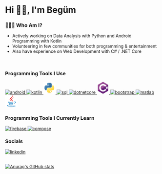 <h1>Hi 👋🏻, I'm Begüm </h1>

<h3 align="left">👩🏻‍💻 Who Am I?</h3>

* Actively working on Data Analysis with Python and Android Programming with Kotlin
* Volunteering in few communities for both programming & entertainment 
* Also have experience on Web Development with C# / .NET Core

</br>

<h3 align="left">Programming Tools I Use</h3>
<p align="left"> <a href="https://developer.android.com" target="_blank"> <img src="https://cdn1.iconfinder.com/data/icons/logotypes/32/android-512.png" alt="android" width="40" height="40"/> <a href="https://kotlinlang.org" target="_blank"> <img src="https://www.vectorlogo.zone/logos/kotlinlang/kotlinlang-icon.svg" alt="kotlin" width="40" height="40"/> </a> <a href="https://www.python.org" target="_blank"> <img src="https://raw.githubusercontent.com/devicons/devicon/master/icons/python/python-original.svg" alt="python" width="40" height="40"/> </a> <a href="https://www.w3schools.com/sql/" target="_blank"> <img src="https://icons-for-free.com/iconfiles/png/512/file+sql+icon-1320183612970878250.png" alt="sql" width="40" height="40"/> </a>  <a href="https://docs.microsoft.com/en-us/aspnet/core/introduction-to-aspnet-core?view=aspnetcore-5.0" target="_blank"> <img src="https://upload.wikimedia.org/wikipedia/commons/thumb/e/ee/.NET_Core_Logo.svg/2048px-.NET_Core_Logo.svg.png" alt="dotnetcore" width="40" height="40"/>  </a>  <a href="https://www.w3schools.com/cs/" target="_blank"> <img src="https://raw.githubusercontent.com/devicons/devicon/master/icons/csharp/csharp-original.svg" alt="csharp" width="40" height="40"/>  </a>  <a href="https://getbootstrap.com" target="_blank"> <img src="https://img.icons8.com/color/452/bootstrap.png" alt="bootstrap" width="40" height="40"/> </a>   <a href="https://www.mathworks.com/products/matlab.html" target="_blank"> <img src="https://upload.wikimedia.org/wikipedia/commons/thumb/2/21/Matlab_Logo.png/667px-Matlab_Logo.png" alt="matlab" width="40" height="40"/> </a>    <a href="https://www.java.com" target="_blank"> <img src="https://raw.githubusercontent.com/devicons/devicon/master/icons/java/java-original.svg" alt="java" width="40" height="40"/> </a>  
  
<h3 align="left">Programming Tools I Currently Learn</h3>
<a href="https://firebase.google.com/" target="_blank"> <img src="https://www.vectorlogo.zone/logos/firebase/firebase-icon.svg" alt="firebase" width="40" height="40"/> </a> <a href="https://developer.android.com/jetpack/compose" target="_blank"> <img src="https://i2.wp.com/blog.stylingandroid.com/wp-content/uploads/2021/05/jetpack-compose-icon_RGB.png?ssl=1" alt="compose" width="40" height="40"/> </a>
  

<h3 align="left">Socials</h3>
<p align="left"> <a href="https://www.linkedin.com/in/begumyolcu/" target="_blank"> <img src="https://image.flaticon.com/icons/png/512/174/174857.png" alt="linkedin" width="40" height="40"/>
  
</br>
</br>

![Anurag's GitHub stats](https://github-readme-stats.vercel.app/api?username=bgmylc&count_private=true&show_icons=true&hide=prs&theme=tokyonight)

<!--
![Languages](https://github-readme-stats.vercel.app/api/top-langs/?username=bgmylc&layout=compact&theme=dark)
-->
